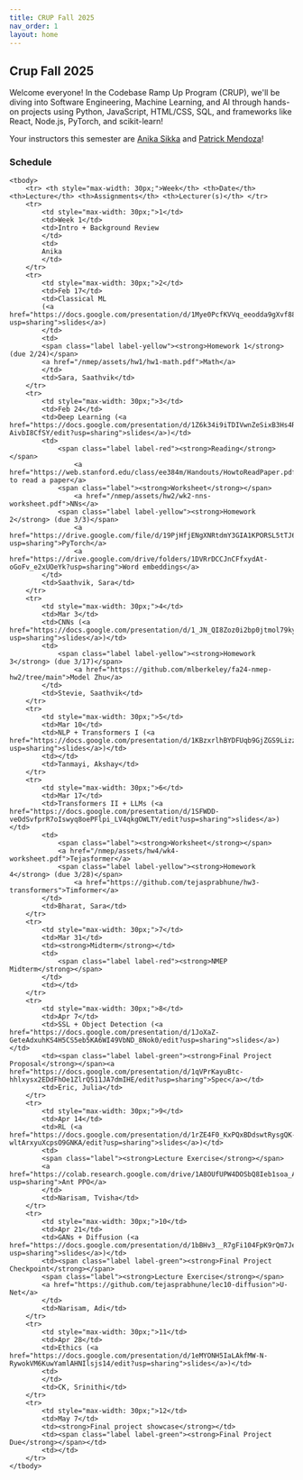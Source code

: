 ```yaml
---
title: CRUP Fall 2025
nav_order: 1
layout: home
---
```


## Crup Fall 2025

Welcome everyone!
In the Codebase Ramp Up Program (CRUP), we'll be diving into Software Engineering, Machine Learning, and AI through hands-on projects using Python, JavaScript, HTML/CSS, SQL, and frameworks like React, Node.js, PyTorch, and scikit-learn! 

Your instructors this semester are [Anika Sikka](mailto:anikasikka@berkeley.edu) and [Patrick Mendoza](mailto:patmendoza6745@berkeley.edu)!


### Schedule

<table style="table-layout: fixed;">
    <colgroup>
       <col span="1" style="width: 30px;">
       <col span="1" style="width: 60px;">
       <col span="1" style="width: calc(40% - 120px)">
       <col span="1" style="width: calc(60% - 120px)">
       <col span="1" style="width: 150px;">
    </colgroup>

    <tbody>
        <tr> <th style="max-width: 30px;">Week</th> <th>Date</th> <th>Lecture</th> <th>Assignments</th> <th>Lecturer(s)</th> </tr>
        <tr>
            <td style="max-width: 30px;">1</td>
            <td>Week 1</td>
            <td>Intro + Background Review
            </td>
            <td>
            Anika
            </td>
        </tr>
        <tr>
            <td style="max-width: 30px;">2</td>
            <td>Feb 17</td>
            <td>Classical ML
            (<a href="https://docs.google.com/presentation/d/1Mye0PcfKVVq_eeodda9gXvf88z5Ey61r3R6CNfBVGXc/edit?usp=sharing">slides</a>)
            </td>
            <td>
            <span class="label label-yellow"><strong>Homework 1</strong> (due 2/24)</span>
            <a href="/nmep/assets/hw1/hw1-math.pdf">Math</a>
            </td>
            <td>Sara, Saathvik</td>
        </tr>
        <tr>
            <td style="max-width: 30px;">3</td>
            <td>Feb 24</td>
            <td>Deep Learning (<a href="https://docs.google.com/presentation/d/1Z6k34i9iTDIVwnZeSixB3Hs4RVgQ5Qnh-AivbI8CfSY/edit?usp=sharing">slides</a>)</td>
            <td>
                <span class="label label-red"><strong>Reading</strong></span>
                    <a href="https://web.stanford.edu/class/ee384m/Handouts/HowtoReadPaper.pdf">How to read a paper</a>
                <span class="label"><strong>Worksheet</strong></span>
                    <a href="/nmep/assets/hw2/wk2-nns-worksheet.pdf">NNs</a>
                <span class="label label-yellow"><strong>Homework 2</strong> (due 3/3)</span>
                    <a href="https://drive.google.com/file/d/19PjHfjENgXNRtdmY3GIA1KPORSL5tTJ6/view?usp=sharing">PyTorch</a>
                    <a href="https://drive.google.com/drive/folders/1DVRrDCCJnCFfxydAt-oGoFv_e2xUOeYk?usp=sharing">Word embeddings</a>
            </td>
            <td>Saathvik, Sara</td>
        </tr>
        <tr>
            <td style="max-width: 30px;">4</td>
            <td>Mar 3</td>
            <td>CNNs (<a href="https://docs.google.com/presentation/d/1_JN_QI8Zoz0i2bp0jtmol79kyCygKGcgKkPqstzMHMI/edit?usp=sharing">slides</a>)</td>
            <td>
                <span class="label label-yellow"><strong>Homework 3</strong> (due 3/17)</span>
                    <a href="https://github.com/mlberkeley/fa24-nmep-hw2/tree/main">Model Zhu</a>
            </td>
            <td>Stevie, Saathvik</td>
        </tr>
        <tr>
            <td style="max-width: 30px;">5</td>
            <td>Mar 10</td>
            <td>NLP + Transformers I (<a href="https://docs.google.com/presentation/d/1KBzxrlhBYDFUqb9GjZGS9Lizz7k4Vhl1CV_Dat9VO8Q/edit?usp=sharing">slides</a>)</td>
            <td></td>
            <td>Tanmayi, Akshay</td>
        </tr>
        <tr>
            <td style="max-width: 30px;">6</td>
            <td>Mar 17</td>
            <td>Transformers II + LLMs (<a href="https://docs.google.com/presentation/d/1SFWDD-veOdSvfprR7oIswyq8oePFlpi_LV4qkgOWLTY/edit?usp=sharing">slides</a>)</td>
            <td>
                <span class="label"><strong>Worksheet</strong></span>
                <a href="/nmep/assets/hw4/wk4-worksheet.pdf">Tejasformer</a>
                <span class="label label-yellow"><strong>Homework 4</strong> (due 3/28)</span>
                    <a href="https://github.com/tejasprabhune/hw3-transformers">Timformer</a>
            </td>
            <td>Bharat, Sara</td>
        </tr>
        <tr>
            <td style="max-width: 30px;">7</td>
            <td>Mar 31</td>
            <td><strong>Midterm</strong></td>
            <td>
                <span class="label label-red"><strong>NMEP Midterm</strong></span>
            </td>
            <td></td>
        </tr>
        <tr>
            <td style="max-width: 30px;">8</td>
            <td>Apr 7</td>
            <td>SSL + Object Detection (<a href="https://docs.google.com/presentation/d/1JoXaZ-GeteAdxuhKS4H5CS5eb5KA6WI49VbND_8Nok0/edit?usp=sharing">slides</a>)</td>
            <td><span class="label label-green"><strong>Final Project Proposal</strong></span><a href="https://docs.google.com/presentation/d/1qVPrKayuBtc-hhlxysx2EDdFhOe1ZlrQ511JA7dmIHE/edit?usp=sharing">Spec</a></td>
            <td>Eric, Julia</td>
        </tr>
        <tr>
            <td style="max-width: 30px;">9</td>
            <td>Apr 14</td>
            <td>RL (<a href="https://docs.google.com/presentation/d/1rZE4F0_KxPQxBDdswtRysgQK-wltArxyuXcpsO9GNKA/edit?usp=sharing">slides</a>)</td>
            <td>
            <span class="label"><strong>Lecture Exercise</strong></span>
            <a href="https://colab.research.google.com/drive/1A8OUfUPW4DOSbQ8Ieb1soa_AsPR7IQOy?usp=sharing">Ant PPO</a>
            </td>
            <td>Narisam, Tvisha</td>
        </tr>
        <tr>
            <td style="max-width: 30px;">10</td>
            <td>Apr 21</td>
            <td>GANs + Diffusion (<a href="https://docs.google.com/presentation/d/1bBHv3__R7gFi104FpK9rQm7JeccUzRaZRpnoUBiqOpI/edit?usp=sharing">slides</a>)</td>
            <td><span class="label label-green"><strong>Final Project Checkpoint</strong></span>
            <span class="label"><strong>Lecture Exercise</strong></span>
            <a href="https://github.com/tejasprabhune/lec10-diffusion">U-Net</a>
            </td>
            <td>Narisam, Adi</td>
        </tr>
        <tr>
            <td style="max-width: 30px;">11</td>
            <td>Apr 28</td>
            <td>Ethics (<a href="https://docs.google.com/presentation/d/1eMYONH5IaLAkfMW-N-RywokVM6KuwYamlAHNIlsjs14/edit?usp=sharing">slides</a>)</td>
            <td>
            </td>
            <td>CK, Srinithi</td>
        </tr>
        <tr>
            <td style="max-width: 30px;">12</td>
            <td>May 7</td>
            <td><strong>Final project showcase</strong></td>
            <td><span class="label label-green"><strong>Final Project Due</strong></span></td>
            <td></td>
        </tr>
    </tbody>
</table>


[Just the Docs]: https://just-the-docs.github.io/just-the-docs/
[GitHub Pages]: https://docs.github.com/en/pages
[README]: https://github.com/just-the-docs/just-the-docs-template/blob/main/README.md
[Jekyll]: https://jekyllrb.com
[GitHub Pages / Actions workflow]: https://github.blog/changelog/2022-07-27-github-pages-custom-github-actions-workflows-beta/
[use this template]: https://github.com/just-the-docs/just-the-docs-template/generate
